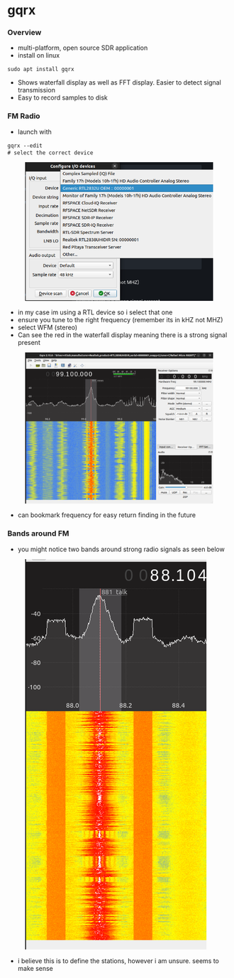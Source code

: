 # gqrx

### Overview&#x20;

* multi-platform, open source SDR application&#x20;
* install on linux

```
sudo apt install gqrx
```

* Shows waterfall display as well as FFT display. Easier to detect signal transmission
* Easy to record samples to disk&#x20;

### FM Radio

* launch with&#x20;

```
gqrx --edit
# select the correct device
```

<figure><img src="../.gitbook/assets/image (1).png" alt=""><figcaption></figcaption></figure>

* in my case im using a RTL device so i select that one
* ensure you tune to the right frequency (remember its in kHZ not MHZ)
* select WFM (stereo)
* Can see the red in the waterfall display meaning there is a strong signal present&#x20;

<figure><img src="../.gitbook/assets/image.png" alt=""><figcaption></figcaption></figure>

* can bookmark frequency for easy return finding in the future&#x20;

### Bands around FM

* you might notice two bands around strong radio signals as seen below

<figure><img src="../.gitbook/assets/image (15).png" alt=""><figcaption></figcaption></figure>

* i believe this is to define the stations, however i am unsure. seems to make sense

